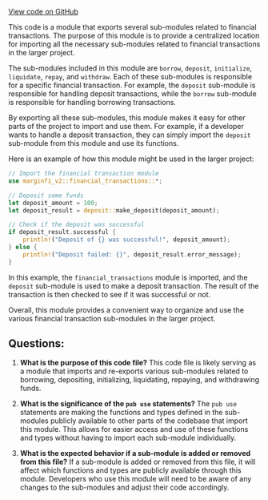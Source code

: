 [View code on GitHub](https://github.com/mrgnlabs/marginfi-v2/src/instructions/marginfi_account/mod.rs)

This code is a module that exports several sub-modules related to financial transactions. The purpose of this module is to provide a centralized location for importing all the necessary sub-modules related to financial transactions in the larger project. 

The sub-modules included in this module are `borrow`, `deposit`, `initialize`, `liquidate`, `repay`, and `withdraw`. Each of these sub-modules is responsible for a specific financial transaction. For example, the `deposit` sub-module is responsible for handling deposit transactions, while the `borrow` sub-module is responsible for handling borrowing transactions. 

By exporting all these sub-modules, this module makes it easy for other parts of the project to import and use them. For example, if a developer wants to handle a deposit transaction, they can simply import the `deposit` sub-module from this module and use its functions. 

Here is an example of how this module might be used in the larger project:

```rust
// Import the financial transaction module
use marginfi_v2::financial_transactions::*;

// Deposit some funds
let deposit_amount = 100;
let deposit_result = deposit::make_deposit(deposit_amount);

// Check if the deposit was successful
if deposit_result.successful {
    println!("Deposit of {} was successful!", deposit_amount);
} else {
    println!("Deposit failed: {}", deposit_result.error_message);
}
```

In this example, the `financial_transactions` module is imported, and the `deposit` sub-module is used to make a deposit transaction. The result of the transaction is then checked to see if it was successful or not. 

Overall, this module provides a convenient way to organize and use the various financial transaction sub-modules in the larger project.
## Questions: 
 1. **What is the purpose of this code file?** 
This code file is likely serving as a module that imports and re-exports various sub-modules related to borrowing, depositing, initializing, liquidating, repaying, and withdrawing funds. 

2. **What is the significance of the `pub use` statements?** 
The `pub use` statements are making the functions and types defined in the sub-modules publicly available to other parts of the codebase that import this module. This allows for easier access and use of these functions and types without having to import each sub-module individually. 

3. **What is the expected behavior if a sub-module is added or removed from this file?** 
If a sub-module is added or removed from this file, it will affect which functions and types are publicly available through this module. Developers who use this module will need to be aware of any changes to the sub-modules and adjust their code accordingly.